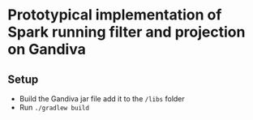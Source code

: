 # Prototypical implementation of Spark running filter and projection on Gandiva

## Setup
* Build the Gandiva jar file add it to the `/libs` folder
* Run `./gradlew build`

